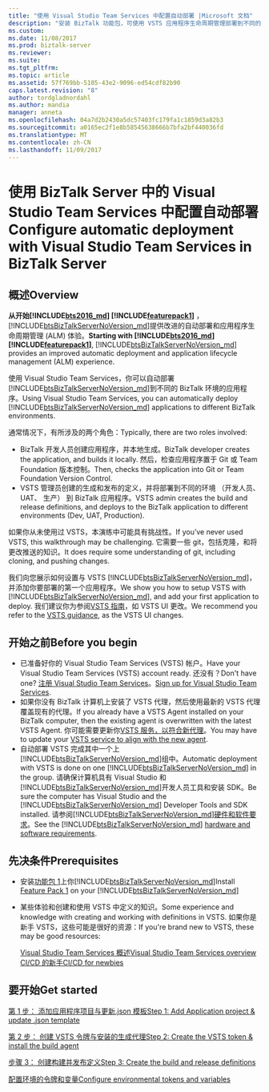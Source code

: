 ```yaml
---
title: "使用 Visual Studio Team Services 中配置自动部署 |Microsoft 文档"
description: "安装 BizTalk 功能包，可使用 VSTS 应用程序生命周期管理部署到不同的 BizTalk 环境应用程序"
ms.custom: 
ms.date: 11/08/2017
ms.prod: biztalk-server
ms.reviewer: 
ms.suite: 
ms.tgt_pltfrm: 
ms.topic: article
ms.assetid: 57f769bb-5105-43e2-9096-ed54cdf82b90
caps.latest.revision: "8"
author: tordgladnordahl
ms.author: mandia
manager: anneta
ms.openlocfilehash: 04a7d2b2430a5dc57403fc179fa1c1859d3a82b3
ms.sourcegitcommit: a0165ec2f1e8b58545638666b7bfa2bf440036fd
ms.translationtype: MT
ms.contentlocale: zh-CN
ms.lasthandoff: 11/09/2017
---
```

# <a name="configure-automatic-deployment-with-visual-studio-team-services-in-biztalk-server"></a><span data-ttu-id="565cb-103">使用 BizTalk Server 中的 Visual Studio Team Services 中配置自动部署</span><span class="sxs-lookup"><span data-stu-id="565cb-103">Configure automatic deployment with Visual Studio Team Services in BizTalk Server</span></span>

## <a name="overview"></a><span data-ttu-id="565cb-104">概述</span><span class="sxs-lookup"><span data-stu-id="565cb-104">Overview</span></span>

<span data-ttu-id="565cb-105">**从开始[!INCLUDE[bts2016_md](../includes/bts2016-md.md)] [!INCLUDE[featurepack1](../includes/featurepack1.md)]** ，[!INCLUDE[btsBizTalkServerNoVersion_md](../includes/btsbiztalkservernoversion-md.md)]提供改进的自动部署和应用程序生命周期管理 (ALM) 体验。</span><span class="sxs-lookup"><span data-stu-id="565cb-105">**Starting with [!INCLUDE[bts2016_md](../includes/bts2016-md.md)] [!INCLUDE[featurepack1](../includes/featurepack1.md)]**, [!INCLUDE[btsBizTalkServerNoVersion_md](../includes/btsbiztalkservernoversion-md.md)] provides an improved automatic deployment and application lifecycle management (ALM) experience.</span></span> 

<span data-ttu-id="565cb-106">使用 Visual Studio Team Services，你可以自动部署[!INCLUDE[btsBizTalkServerNoVersion_md](../includes/btsbiztalkservernoversion-md.md)]到不同的 BizTalk 环境的应用程序。</span><span class="sxs-lookup"><span data-stu-id="565cb-106">Using Visual Studio Team Services, you can automatically deploy [!INCLUDE[btsBizTalkServerNoVersion_md](../includes/btsbiztalkservernoversion-md.md)] applications to different BizTalk environments.</span></span> 

<span data-ttu-id="565cb-107">通常情况下，有所涉及的两个角色：</span><span class="sxs-lookup"><span data-stu-id="565cb-107">Typically, there are two roles involved:</span></span>

- <span data-ttu-id="565cb-108">BizTalk 开发人员创建应用程序，并本地生成。</span><span class="sxs-lookup"><span data-stu-id="565cb-108">BizTalk developer creates the application, and builds it locally.</span></span> <span data-ttu-id="565cb-109">然后，检查应用程序置于 Git 或 Team Foundation 版本控制。</span><span class="sxs-lookup"><span data-stu-id="565cb-109">Then, checks the application into Git or Team Foundation Version Control.</span></span>
- <span data-ttu-id="565cb-110">VSTS 管理员创建的生成和发布的定义，并将部署到不同的环境 （开发人员、 UAT、 生产） 到 BizTalk 应用程序。</span><span class="sxs-lookup"><span data-stu-id="565cb-110">VSTS admin creates the build and release definitions, and deploys to the BizTalk application to different environments (Dev, UAT, Production).</span></span>

<span data-ttu-id="565cb-111">如果你从未使用过 VSTS，本演练中可能具有挑战性。</span><span class="sxs-lookup"><span data-stu-id="565cb-111">If you’ve never used VSTS, this walkthrough may be challenging.</span></span> <span data-ttu-id="565cb-112">它需要一些 git，包括克隆，和将更改推送的知识。</span><span class="sxs-lookup"><span data-stu-id="565cb-112">It does require some understanding of git, including cloning, and pushing changes.</span></span> 

<span data-ttu-id="565cb-113">我们向您展示如何设置与 VSTS [!INCLUDE[btsBizTalkServerNoVersion_md](../includes/btsbiztalkservernoversion-md.md)]，并添加你要部署的第一个应用程序。</span><span class="sxs-lookup"><span data-stu-id="565cb-113">We show you how to setup VSTS with [!INCLUDE[btsBizTalkServerNoVersion_md](../includes/btsbiztalkservernoversion-md.md)], and add your first application to deploy.</span></span> <span data-ttu-id="565cb-114">我们建议你为参阅[VSTS 指南](https://docs.microsoft.com/vsts/user-guide/)，如 VSTS UI 更改。</span><span class="sxs-lookup"><span data-stu-id="565cb-114">We recommend you refer to the [VSTS guidance](https://docs.microsoft.com/vsts/user-guide/), as the VSTS UI changes.</span></span> 

## <a name="before-you-begin"></a><span data-ttu-id="565cb-115">开始之前</span><span class="sxs-lookup"><span data-stu-id="565cb-115">Before you begin</span></span>

* <span data-ttu-id="565cb-116">已准备好你的 Visual Studio Team Services (VSTS) 帐户。</span><span class="sxs-lookup"><span data-stu-id="565cb-116">Have your Visual Studio Team Services (VSTS) account ready.</span></span> <span data-ttu-id="565cb-117">还没有？</span><span class="sxs-lookup"><span data-stu-id="565cb-117">Don't have one?</span></span> <span data-ttu-id="565cb-118">[注册 Visual Studio Team Services](https://www.visualstudio.com/docs/setup-admin/team-services/sign-up-for-visual-studio-team-services)。</span><span class="sxs-lookup"><span data-stu-id="565cb-118">[Sign up for Visual Studio Team Services](https://www.visualstudio.com/docs/setup-admin/team-services/sign-up-for-visual-studio-team-services).</span></span>
* <span data-ttu-id="565cb-119">如果你没有 BizTalk 计算机上安装了 VSTS 代理，然后使用最新的 VSTS 代理覆盖现有的代理。</span><span class="sxs-lookup"><span data-stu-id="565cb-119">If you already have a VSTS Agent installed on your BizTalk computer, then the existing agent is overwritten with the latest VSTS Agent.</span></span> <span data-ttu-id="565cb-120">你可能需要更新你[VSTS 服务，以符合新代理](https://www.visualstudio.com/docs/build/actions/agents/v2-windows#replace-an-agent)。</span><span class="sxs-lookup"><span data-stu-id="565cb-120">You may have to update your [VSTS service to align with the new agent](https://www.visualstudio.com/docs/build/actions/agents/v2-windows#replace-an-agent).</span></span>
* <span data-ttu-id="565cb-121">自动部署 VSTS 完成其中一个上[!INCLUDE[btsBizTalkServerNoVersion_md](../includes/btsbiztalkservernoversion-md.md)]组中。</span><span class="sxs-lookup"><span data-stu-id="565cb-121">Automatic deployment with VSTS is done on one [!INCLUDE[btsBizTalkServerNoVersion_md](../includes/btsbiztalkservernoversion-md.md)] in the group.</span></span> <span data-ttu-id="565cb-122">请确保计算机具有 Visual Studio 和[!INCLUDE[btsBizTalkServerNoVersion_md](../includes/btsbiztalkservernoversion-md.md)]开发人员工具和安装 SDK。</span><span class="sxs-lookup"><span data-stu-id="565cb-122">Be sure the computer has Visual Studio and the [!INCLUDE[btsBizTalkServerNoVersion_md](../includes/btsbiztalkservernoversion-md.md)] Developer Tools and SDK installed.</span></span> <span data-ttu-id="565cb-123">请参阅[!INCLUDE[btsBizTalkServerNoVersion_md](../includes/btsbiztalkservernoversion-md.md)][硬件和软件要求](../install-and-config-guides/hardware-and-software-requirements-for-biztalk-server-2016.md)。</span><span class="sxs-lookup"><span data-stu-id="565cb-123">See the [!INCLUDE[btsBizTalkServerNoVersion_md](../includes/btsbiztalkservernoversion-md.md)] [hardware and software requirements](../install-and-config-guides/hardware-and-software-requirements-for-biztalk-server-2016.md).</span></span>

## <a name="prerequisites"></a><span data-ttu-id="565cb-124">先决条件</span><span class="sxs-lookup"><span data-stu-id="565cb-124">Prerequisites</span></span>

* <span data-ttu-id="565cb-125">安装[功能包 1](https://www.microsoft.com/download/details.aspx?id=55100)上你[!INCLUDE[btsBizTalkServerNoVersion_md](../includes/btsbiztalkservernoversion-md.md)]</span><span class="sxs-lookup"><span data-stu-id="565cb-125">Install [Feature Pack 1](https://www.microsoft.com/download/details.aspx?id=55100) on your [!INCLUDE[btsBizTalkServerNoVersion_md](../includes/btsbiztalkservernoversion-md.md)]</span></span>
* <span data-ttu-id="565cb-126">某些体验和创建和使用 VSTS 中定义的知识。</span><span class="sxs-lookup"><span data-stu-id="565cb-126">Some experience and knowledge with creating and working with definitions in VSTS.</span></span> <span data-ttu-id="565cb-127">如果你是新手 VSTS，这些可能是很好的资源：</span><span class="sxs-lookup"><span data-stu-id="565cb-127">If you're brand new to VSTS, these may be good resources:</span></span> 

  [<span data-ttu-id="565cb-128">Visual Studio Team Services 概述</span><span class="sxs-lookup"><span data-stu-id="565cb-128">Visual Studio Team Services overview</span></span>](https://www.visualstudio.com/docs/overview)  
  [<span data-ttu-id="565cb-129">CI/CD 的新手</span><span class="sxs-lookup"><span data-stu-id="565cb-129">CI/CD for newbies</span></span>](https://www.visualstudio.com/docs/build/get-started/ci-cd-part-1)

## <a name="get-started"></a><span data-ttu-id="565cb-130">要开始</span><span class="sxs-lookup"><span data-stu-id="565cb-130">Get started</span></span>
[<span data-ttu-id="565cb-131">第 1 步： 添加应用程序项目与更新.json 模板</span><span class="sxs-lookup"><span data-stu-id="565cb-131">Step 1: Add Application project & update .json template</span></span>](feature-pack-add-application-project.md)  

[<span data-ttu-id="565cb-132">第 2 步： 创建 VSTS 令牌与安装的生成代理</span><span class="sxs-lookup"><span data-stu-id="565cb-132">Step 2: Create the VSTS token & install the build agent</span></span>](feature-pack-create-vsts-token.md)

[<span data-ttu-id="565cb-133">步骤 3： 创建构建并发布定义</span><span class="sxs-lookup"><span data-stu-id="565cb-133">Step 3: Create the build and release definitions</span></span>](feature-pack-add-build-release-definitions.md)

[<span data-ttu-id="565cb-134">配置环境的令牌和变量</span><span class="sxs-lookup"><span data-stu-id="565cb-134">Configure environmental tokens and variables</span></span>](configure-environmental-tokens-and-variables-for-automatic-deployment.md)